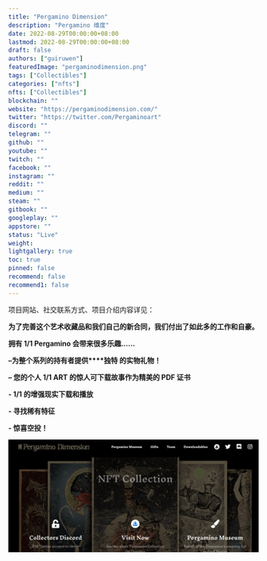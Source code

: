 ```yaml
---
title: "Pergamino Dimension"
description: "Pergamino 维度"
date: 2022-08-29T00:00:00+08:00
lastmod: 2022-08-29T00:00:00+08:00
draft: false
authors: ["guiruwen"]
featuredImage: "pergaminodimension.png"
tags: ["Collectibles"]
categories: ["nfts"]
nfts: ["Collectibles"]
blockchain: ""
website: "https://pergaminodimension.com/"
twitter: "https://twitter.com/Pergaminoart"
discord: ""
telegram: ""
github: ""
youtube: ""
twitch: ""
facebook: ""
instagram: ""
reddit: ""
medium: ""
steam: ""
gitbook: ""
googleplay: ""
appstore: ""
status: "Live"
weight: 
lightgallery: true
toc: true
pinned: false
recommend: false
recommend1: false
---
```

项目网站、社交联系方式、项目介绍内容详见：

**为了完善这个艺术收藏品和我们自己的新合同，我们付出了如此多的工作和自豪。**

**拥有 1/1 Pergamino 会带来很多乐趣……**

**–为整个系列的持有者提供****独特 的实物礼物！**

**– 您的个人 1/1 ART 的惊人可下载故事作为精美的 PDF 证书**

**- 1/1 的增强现实下载和播放**

**- 寻找稀有特征** 

**- 惊喜空投！**

![nft](01.png)